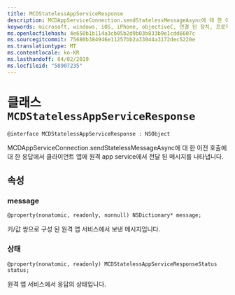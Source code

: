 ```yaml
---
title: MCDStatelessAppServiceResponse
description: MCDAppServiceConnection.sendStatelessMessageAsync에 대 한 이전 호출에 대 한 응답에서 클라이언트 앱에 원격 app service에서 전달 된 메시지를 나타냅니다.
keywords: microsoft, windows, iOS, iPhone, objectiveC, 연결 된 장치, 프로젝트 로마
ms.openlocfilehash: 4e650b1b114a3cb05b2d9b03b833b9e1cdd6607c
ms.sourcegitcommit: 75680b384946e11257bb2a33044a3172dec5220e
ms.translationtype: MT
ms.contentlocale: ko-KR
ms.lasthandoff: 04/02/2019
ms.locfileid: "58907235"
---
```

# <a name="class-mcdstatelessappserviceresponse"></a>클래스 `MCDStatelessAppServiceResponse` 

```
@interface MCDStatelessAppServiceResponse : NSObject
```  

MCDAppServiceConnection.sendStatelessMessageAsync에 대 한 이전 호출에 대 한 응답에서 클라이언트 앱에 원격 app service에서 전달 된 메시지를 나타냅니다.


## <a name="properties"></a>속성

### <a name="message"></a>message
`@property(nonatomic, readonly, nonnull) NSDictionary* message;`

키/값 쌍으로 구성 된 원격 앱 서비스에서 보낸 메시지입니다.

### <a name="status"></a>상태
`@property(nonatomic, readonly) MCDStatelessAppServiceResponseStatus status;`

원격 앱 서비스에서 응답의 상태입니다.

